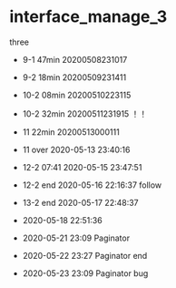 # interface_manage_3
three
* 9-1 47min 20200508231017
* 9-2 18min 20200509231411
* 10-2 08min 20200510223115
* 10-2 32min 20200511231915 ！！
* 11 22min  20200513000111
* 11 over 2020-05-13 23:40:16

* 12-2 07:41 2020-05-15 23:47:51

* 12-2 end 2020-05-16 22:16:37 follow
* 13-2 end 2020-05-17 22:48:37 
* 2020-05-18 22:51:36
* 2020-05-21 23:09 Paginator 
* 2020-05-22 23:27 Paginator end
* 2020-05-23 23:09 Paginator bug